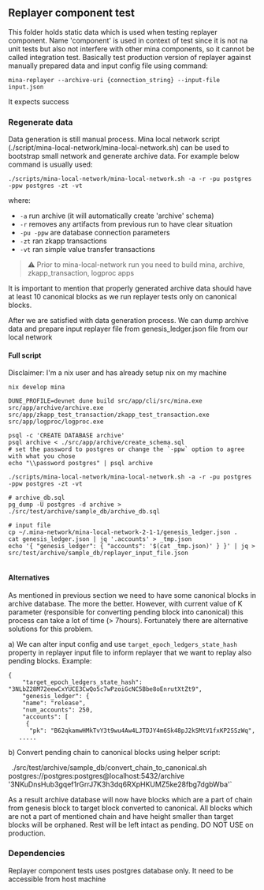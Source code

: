 ## Replayer component test

This folder holds static data which is used when testing replayer component. Name 'component' is used in context of test since it is not na unit tests but also not interfere with other mina components, so it cannot be called integration test. Basically test production version of replayer against manually prepared data and input config file using command:

```
mina-replayer --archive-uri {connection_string} --input-file input.json
```

It expects success

### Regenerate data

Data generation is still manual process. Mina local network script (./script/mina-local-network/mina-local-network.sh) can be used to bootstrap small network and generate archive data. For example below command is usually used:

```
./scripts/mina-local-network/mina-local-network.sh -a -r -pu postgres -ppw postgres -zt -vt
```

where:
- `-a` run archive (it will automatically create 'archive' schema)
- `-r` removes any artifacts from previous run to have clear situation
- `-pu -ppw` are database connection parameters
- `-zt` ran zkapp transactions
- `-vt` ran simple value transfer transactions

> :warning: Prior to mina-local-network run you need to build mina, archive, zkapp_transaction, logproc apps

It is important to mention that properly generated archive data should have at least 10 canonical blocks as we run replayer tests only on canonical blocks.

After we are satisfied with data generation process. We can dump archive data and prepare input replayer file from genesis_ledger.json file from our local network

#### Full script

Disclaimer: I'm a nix user and has already setup nix on my machine

```
nix develop mina

DUNE_PROFILE=devnet dune build src/app/cli/src/mina.exe src/app/archive/archive.exe src/app/zkapp_test_transaction/zkapp_test_transaction.exe src/app/logproc/logproc.exe

psql -c 'CREATE DATABASE archive'
psql archive < ./src/app/archive/create_schema.sql
# set the password to postgres or change the `-ppw` option to agree with what you chose
echo "\\password postgres" | psql archive

./scripts/mina-local-network/mina-local-network.sh -a -r -pu postgres -ppw postgres -zt -vt

# archive_db.sql
pg_dump -U postgres -d archive > ./src/test/archive/sample_db/archive_db.sql

# input file
cp ~/.mina-network/mina-local-network-2-1-1/genesis_ledger.json .
cat genesis_ledger.json | jq '.accounts' > _tmp.json
echo '{ "genesis_ledger": { "accounts": '$(cat _tmp.json)' } }' | jq > src/test/archive/sample_db/replayer_input_file.json


```

#### Alternatives

As mentioned in previous section we need to have some canonical blocks in archive database. The more the better. However, with current value of K parameter (responsible for converting pending block into canonical) this process can take a lot of time (> 7hours). Fortunately there are alternative solutions  for this problem.

a) We can alter input config and use `target_epoch_ledgers_state_hash` property in replayer input file to inform replayer that we want to replay also pending blocks. Example:

```
{
    "target_epoch_ledgers_state_hash": "3NLbZ28M72eewCxYUCE3CwQo5c7wPzoiGcNC5Bbe8oEnrutXtZt9",
    "genesis_ledger": {
    "name": "release",
    "num_accounts": 250,
    "accounts": [
     {
      "pk": "B62qkamwHMkTvY3t9wu4Aw4LJTDJY4m6Sk48pJ2kSMtV1fxKP2SSzWq",
   .....

```

b) Convert pending chain to canonical blocks using helper script:

`
`./src/test/archive/sample_db/convert_chain_to_canonical.sh postgres://postgres:postgres@localhost:5432/archive '3NKuDnsHub3gqef1rGrrJ7K3h3dq6RXpHKUMZ5ke28fbg7dgbWba'`

As a result archive database will now have blocks which are a part of chain from genesis block to target block converted to canonical. All blocks which are not a part of mentioned chain and have height smaller than target blocks will be orphaned. Rest will be left intact as pending. DO NOT USE on production.

### Dependencies

Replayer component tests uses postgres database only. It need to be accessible from host machine


